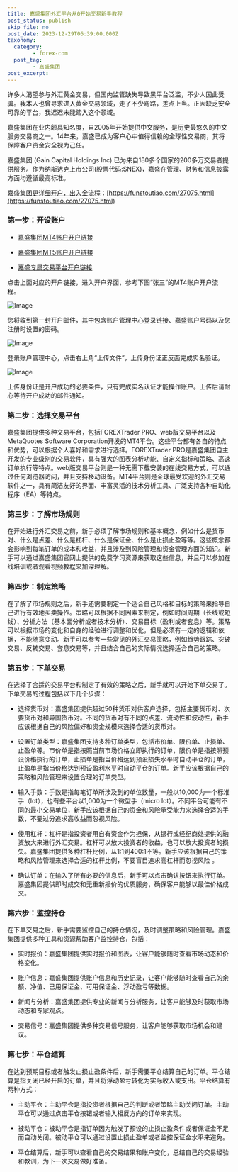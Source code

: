 ```yaml
---
title: 嘉盛集团外汇平台从0开始交易新手教程
post_status: publish
skip_file: no
post_date: 2023-12-29T06:39:00.000Z
taxonomy:
  category:
        - forex-com
  post_tag:
        - 嘉盛集团
post_excerpt: 
---
```

许多人渴望参与外汇黄金交易，但国内监管缺失导致黑平台泛滥，不少人因此受骗。我本人也曾寻求进入黄金交易领域，走了不少弯路，差点上当。正因缺乏安全可靠的平台，我迟迟未能踏入这个领域。

嘉盛集团在业内颇具知名度，自2005年开始提供中文服务，是历史最悠久的中文服务交易商之一。14年来，嘉盛已成为客户心中值得信赖的全球性交易商，其将保障客户资金安全视为己任。

嘉盛集团 (Gain Capital Holdings Inc) 已为来自180多个国家的200多万交易者提供服务。作为纳斯达克上市公司(股票代码:SNEX)，嘉盛在管理、财务和信息披露方面均遵循最高标准。

[嘉盛集团更详细开户，出入金流程](https://funstoutiao.com/27075.html)：[https://funstoutiao.com/27075.html](https://funstoutiao.com/27075.html)

### 第一步：开设账户

* [嘉盛集团MT4账户开户链接](https://s.ssgg.net/jsmt4)

* [嘉盛集团MT5账户开户链接](https://s.ssgg.net/jsmt5)

* [嘉盛专属交易平台开户链接](https://s.ssgg.net/js)

点击上面对应的开户链接，进入开户界面，参考下图“张三”的MT4账户开户流程。

![Image](https://prod-files-secure.s3.us-west-2.amazonaws.com/39ed1227-6d7d-4570-be36-9ccd4a2c4241/7a167aea-686b-400d-af59-4e18eb607a40/640.png?X-Amz-Algorithm=AWS4-HMAC-SHA256&X-Amz-Content-Sha256=UNSIGNED-PAYLOAD&X-Amz-Credential=ASIAZI2LB466W6KT7UET%2F20250422%2Fus-west-2%2Fs3%2Faws4_request&X-Amz-Date=20250422T161310Z&X-Amz-Expires=3600&X-Amz-Security-Token=IQoJb3JpZ2luX2VjEE8aCXVzLXdlc3QtMiJIMEYCIQCBRlsNqOlrtIFJ5HJiU6ewZ3W%2BKX6GRYdjg68vDdk8xgIhAPcaICj6gjzR2Zzf5ygRK8K72lby3s%2Fel3Nguj8F0JQ1KogECNj%2F%2F%2F%2F%2F%2F%2F%2F%2F%2FwEQABoMNjM3NDIzMTgzODA1IgwRnxRvyqKopsBm%2FQsq3AM4dNvqUK4Dk0xRtvJDeyI6CDqETthgcqibtiy50KrNcdNrj15euIaLDaTaOOQKNVDXCagu7XJT6%2FWnPpC5TQcTgsdghTv7Wa8vfybvTNaiOGg2lt8ylTsdEWueSBc2uST7ERC40O4ynilHU1y8KOSV2Ahk%2FlbodxVjLET6LbJail6hQO%2B8pdCmwDnV2sCSG2BpbIdChtu%2BG8qLbAFgOri7pBYTYMt5795poQsVhlE4D6TtNNU%2BeWch80rw8vTC7sfoUgZzgkR6WOHelutAxnR8Cpzf7DWmLO2ccwtPOvmK%2BsI8e4UDHsWtZOWKPMUx%2FowIIn2bU9lijXALJkvmEjHBXGLXwm%2BMPJTok1Px435f0W9896IvRaZaIDXfDWn0o1Of3VAvCEhXvV99anvu8TFCkmnvK2jyZh3ZjFa81MeWXJHCOFSgtXEqi0Yq2lFXUqkTHs5iJwOFtf%2Bq%2BskWoBGUDLsTcJLrtD6VnEd6Xz9iAnVd54XySgCNq1WO3HOnd%2FN1XaGoTKX9o08CSqlG6Lro0BUds9KHy575Aenpl58p5K8ys%2F0GyIwyHE%2FmF3kyKzwrheecPEMddQp%2FQrWQaticxgtaMuMVDAGtp9p31CSLFAIrNgfPTot%2FJlDWXDCP3p7ABjqkAZPIkxCq9WE%2FQEnRRoPCKZFDLKv41BGcFqSCqkhDcALodtvhzZCF5beAxx4fLYYgT%2BUOOKkg4cOxnhHTe6W4XMCgcTibE4RHnH54Ar3kOI6RZN0lxZ8voatIf1fAVVz2ThlMfJVAZV9LG65XyUHcPdc%2FBywY1MNnyhAO%2Bnzvo6KKvDjetFmoFh3RS9R0iOGLL7grRZuosxo1OIGTGe84BA2BJxHK&X-Amz-Signature=69a6d9dc3869a5faa20d15abc6261cf5f00a87718f315a785d13f5ed3b19507f&X-Amz-SignedHeaders=host&x-id=GetObject)

您将收到第一封开户邮件，其中包含账户管理中心登录链接、嘉盛账户号码以及您注册时设置的密码。

![Image](https://prod-files-secure.s3.us-west-2.amazonaws.com/39ed1227-6d7d-4570-be36-9ccd4a2c4241/eaa1c6b3-2877-4284-a0e1-530e222c27fb/image.png?X-Amz-Algorithm=AWS4-HMAC-SHA256&X-Amz-Content-Sha256=UNSIGNED-PAYLOAD&X-Amz-Credential=ASIAZI2LB466W6KT7UET%2F20250422%2Fus-west-2%2Fs3%2Faws4_request&X-Amz-Date=20250422T161310Z&X-Amz-Expires=3600&X-Amz-Security-Token=IQoJb3JpZ2luX2VjEE8aCXVzLXdlc3QtMiJIMEYCIQCBRlsNqOlrtIFJ5HJiU6ewZ3W%2BKX6GRYdjg68vDdk8xgIhAPcaICj6gjzR2Zzf5ygRK8K72lby3s%2Fel3Nguj8F0JQ1KogECNj%2F%2F%2F%2F%2F%2F%2F%2F%2F%2FwEQABoMNjM3NDIzMTgzODA1IgwRnxRvyqKopsBm%2FQsq3AM4dNvqUK4Dk0xRtvJDeyI6CDqETthgcqibtiy50KrNcdNrj15euIaLDaTaOOQKNVDXCagu7XJT6%2FWnPpC5TQcTgsdghTv7Wa8vfybvTNaiOGg2lt8ylTsdEWueSBc2uST7ERC40O4ynilHU1y8KOSV2Ahk%2FlbodxVjLET6LbJail6hQO%2B8pdCmwDnV2sCSG2BpbIdChtu%2BG8qLbAFgOri7pBYTYMt5795poQsVhlE4D6TtNNU%2BeWch80rw8vTC7sfoUgZzgkR6WOHelutAxnR8Cpzf7DWmLO2ccwtPOvmK%2BsI8e4UDHsWtZOWKPMUx%2FowIIn2bU9lijXALJkvmEjHBXGLXwm%2BMPJTok1Px435f0W9896IvRaZaIDXfDWn0o1Of3VAvCEhXvV99anvu8TFCkmnvK2jyZh3ZjFa81MeWXJHCOFSgtXEqi0Yq2lFXUqkTHs5iJwOFtf%2Bq%2BskWoBGUDLsTcJLrtD6VnEd6Xz9iAnVd54XySgCNq1WO3HOnd%2FN1XaGoTKX9o08CSqlG6Lro0BUds9KHy575Aenpl58p5K8ys%2F0GyIwyHE%2FmF3kyKzwrheecPEMddQp%2FQrWQaticxgtaMuMVDAGtp9p31CSLFAIrNgfPTot%2FJlDWXDCP3p7ABjqkAZPIkxCq9WE%2FQEnRRoPCKZFDLKv41BGcFqSCqkhDcALodtvhzZCF5beAxx4fLYYgT%2BUOOKkg4cOxnhHTe6W4XMCgcTibE4RHnH54Ar3kOI6RZN0lxZ8voatIf1fAVVz2ThlMfJVAZV9LG65XyUHcPdc%2FBywY1MNnyhAO%2Bnzvo6KKvDjetFmoFh3RS9R0iOGLL7grRZuosxo1OIGTGe84BA2BJxHK&X-Amz-Signature=beda1074cd1cce47cca0d6121552cd25f93b5911334c09b7036b0b2e02a4e969&X-Amz-SignedHeaders=host&x-id=GetObject)

登录账户管理中心，点击右上角“上传文件”，上传身份证正反面完成实名验证。

![Image](https://prod-files-secure.s3.us-west-2.amazonaws.com/39ed1227-6d7d-4570-be36-9ccd4a2c4241/54090639-09fc-46b4-a135-e0289f707147/image.png?X-Amz-Algorithm=AWS4-HMAC-SHA256&X-Amz-Content-Sha256=UNSIGNED-PAYLOAD&X-Amz-Credential=ASIAZI2LB466W6KT7UET%2F20250422%2Fus-west-2%2Fs3%2Faws4_request&X-Amz-Date=20250422T161310Z&X-Amz-Expires=3600&X-Amz-Security-Token=IQoJb3JpZ2luX2VjEE8aCXVzLXdlc3QtMiJIMEYCIQCBRlsNqOlrtIFJ5HJiU6ewZ3W%2BKX6GRYdjg68vDdk8xgIhAPcaICj6gjzR2Zzf5ygRK8K72lby3s%2Fel3Nguj8F0JQ1KogECNj%2F%2F%2F%2F%2F%2F%2F%2F%2F%2FwEQABoMNjM3NDIzMTgzODA1IgwRnxRvyqKopsBm%2FQsq3AM4dNvqUK4Dk0xRtvJDeyI6CDqETthgcqibtiy50KrNcdNrj15euIaLDaTaOOQKNVDXCagu7XJT6%2FWnPpC5TQcTgsdghTv7Wa8vfybvTNaiOGg2lt8ylTsdEWueSBc2uST7ERC40O4ynilHU1y8KOSV2Ahk%2FlbodxVjLET6LbJail6hQO%2B8pdCmwDnV2sCSG2BpbIdChtu%2BG8qLbAFgOri7pBYTYMt5795poQsVhlE4D6TtNNU%2BeWch80rw8vTC7sfoUgZzgkR6WOHelutAxnR8Cpzf7DWmLO2ccwtPOvmK%2BsI8e4UDHsWtZOWKPMUx%2FowIIn2bU9lijXALJkvmEjHBXGLXwm%2BMPJTok1Px435f0W9896IvRaZaIDXfDWn0o1Of3VAvCEhXvV99anvu8TFCkmnvK2jyZh3ZjFa81MeWXJHCOFSgtXEqi0Yq2lFXUqkTHs5iJwOFtf%2Bq%2BskWoBGUDLsTcJLrtD6VnEd6Xz9iAnVd54XySgCNq1WO3HOnd%2FN1XaGoTKX9o08CSqlG6Lro0BUds9KHy575Aenpl58p5K8ys%2F0GyIwyHE%2FmF3kyKzwrheecPEMddQp%2FQrWQaticxgtaMuMVDAGtp9p31CSLFAIrNgfPTot%2FJlDWXDCP3p7ABjqkAZPIkxCq9WE%2FQEnRRoPCKZFDLKv41BGcFqSCqkhDcALodtvhzZCF5beAxx4fLYYgT%2BUOOKkg4cOxnhHTe6W4XMCgcTibE4RHnH54Ar3kOI6RZN0lxZ8voatIf1fAVVz2ThlMfJVAZV9LG65XyUHcPdc%2FBywY1MNnyhAO%2Bnzvo6KKvDjetFmoFh3RS9R0iOGLL7grRZuosxo1OIGTGe84BA2BJxHK&X-Amz-Signature=ad315fe26f581109ee2e4e0141eec878b67e06db37e543973b2814662a1aca41&X-Amz-SignedHeaders=host&x-id=GetObject)

上传身份证是开户成功的必要条件，只有完成实名认证才能操作账户。上传后请耐心等待开户成功的邮件通知。

### 第二步：选择交易平台

嘉盛集团提供多种交易平台，包括FOREXTrader PRO、web版交易平台以及MetaQuotes Software Corporation开发的MT4平台。这些平台都有各自的特点和优势，可以根据个人喜好和需求进行选择。FOREXTrader PRO是嘉盛集团自主开发的专业级别的交易软件，具有强大的图表分析功能、自定义指标和策略、高速订单执行等特点。web版交易平台则是一种无需下载安装的在线交易方式，可以通过任何浏览器访问，并且支持移动设备。MT4平台则是全球最受欢迎的外汇交易软件之一，具有简洁友好的界面、丰富灵活的技术分析工具、广泛支持各种自动化程序（EA）等特点。

### 第三步：了解市场规则

在开始进行外汇交易之前，新手必须了解市场规则和基本概念，例如什么是货币对、什么是点差、什么是杠杆、什么是保证金、什么是止损止盈等等。这些概念都会影响到每笔订单的成本和收益，并且涉及到风险管理和资金管理方面的知识。新手可以通过嘉盛集团官网上提供的免费学习资源来获取这些信息，并且可以参加在线培训或者观看视频教程来加深理解。

### 第四步：制定策略

在了解了市场规则之后，新手还需要制定一个适合自己风格和目标的策略来指导自己进行有效地买卖操作。策略可以根据不同因素来制定，例如时间周期（长线或短线）、分析方法（基本面分析或者技术分析）、交易目标（盈利或者套息）等。策略可以根据市场的变化和自身的经验进行调整和优化，但是必须有一定的逻辑和依据，不能随意变动。新手可以参考一些常见的外汇交易策略，例如趋势跟踪、突破交易、反转交易、套息交易等，并且结合自己的实际情况选择适合自己的策略。

### 第五步：下单交易

在选择了合适的交易平台和制定了有效的策略之后，新手就可以开始下单交易了。下单交易的过程包括以下几个步骤：

* 选择货币对：嘉盛集团提供超过50种货币对供客户选择，包括主要货币对、次要货币对和异国货币对。不同的货币对有不同的点差、流动性和波动性，新手应该根据自己的风险偏好和资金规模来选择合适的货币对。

* 设置订单类型：嘉盛集团支持多种订单类型，包括市价单、限价单、止损单、止盈单等。市价单是指按照当前市场价格立即执行的订单，限价单是指按照预设价格执行的订单，止损单是指当价格达到预设损失水平时自动平仓的订单，止盈单是指当价格达到预设盈利水平时自动平仓的订单。新手应该根据自己的策略和风险管理来设置合理的订单类型。

* 输入手数：手数是指每笔订单所涉及到的单位数量，一般以10,000为一个标准手（lot），也有些平台以1,000为一个微型手（micro lot）。不同平台可能有不同的最小交易单位，新手应该根据自己的资金和风险承受能力来选择合适的手数，不要过分追求高收益而忽视风险。

* 使用杠杆：杠杆是指投资者用自有资金作为担保，从银行或经纪商处提供的融资放大来进行外汇交易。杠杆可以放大投资者的收益，也可以放大投资者的损失。嘉盛集团提供多种杠杆比例，从1:1到400:1不等。新手应该根据自己的策略和风险管理来选择合适的杠杆比例，不要盲目追求高杠杆而忽视风险 。

* 确认订单：在输入了所有必要的信息后，新手可以点击确认按钮来执行订单。嘉盛集团提供即时成交和无重新报价的优质服务，确保客户能够以最佳价格成交。

### 第六步：监控持仓

在下单交易之后，新手需要监控自己的持仓情况，及时调整策略和风险管理。嘉盛集团提供多种工具和资源帮助客户监控持仓，包括：

* 实时报价：嘉盛集团提供实时报价和图表，让客户能够随时查看市场动态和价格变化。

* 账户信息：嘉盛集团提供账户信息和历史记录，让客户能够随时查看自己的余额、净值、已用保证金、可用保证金、浮动盈亏等数据。

* 新闻与分析：嘉盛集团提供专业的新闻与分析服务，让客户能够及时获取市场动态和专家观点。

* 交易信号：嘉盛集团提供多种交易信号服务，让客户能够获取市场机会和建议。

### 第七步：平仓结算

在达到预期目标或者触发止损止盈条件后，新手需要平仓结算自己的订单。平仓结算是指关闭已经开启的订单，并且将浮动盈亏转化为实际收入或支出。平仓结算有两种方式：

* 主动平仓：主动平仓是指投资者根据自己的判断或者策略主动关闭订单。主动平仓可以通过点击平仓按钮或者输入相反方向的订单来实现。

* 被动平仓：被动平仓是指订单因为触发了预设的止损止盈条件或者保证金不足而自动关闭。被动平仓可以通过设置止损止盈单或者监控保证金水平来避免。

* 平仓结算后，新手可以查看自己的交易结果和账户变化，总结自己的交易经验和教训，为下一次交易做好准备。